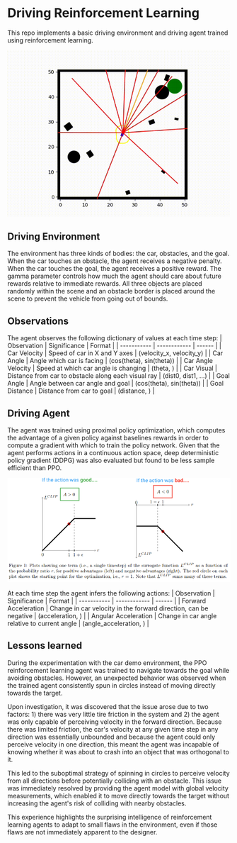 # Driving Reinforcement Learning #
This repo implements a basic driving environment and driving agent trained using reinforcement learning.
<p align="center">
<img src="assets/obstacle_avoidance.gif" alt="Obstacle Avoidance"/>
</p>


## Driving Environment ##
The environment has three kinds of bodies: the car, obstacles, and the goal. When the car touches an obstacle, the agent receives a negative penalty. When the car touches the goal, the agent receives a positive reward. The gamma parameter controls how much the agent should care about future rewards relative to immediate rewards.  All three objects are placed randomly within the scene and an obstacle border is placed around the scene to prevent the vehicle from going out of bounds.


## Observations ##
The agent observes the following dictionary of values at each time step:
| Observation | Significance | Format |
| ----------- | ------------ | ------ |
| Car Velocity | Speed of car in X and Y axes | (velocity_x, velocity_y) |
| Car Angle | Angle which car is facing | (cos(theta), sin(theta)) |
| Car Angle Velocity | Speed at which car angle is changing | (theta, ) |
| Car Visual | Distance from car to obstacle along each visual ray | (dist0, dist1, ...) |
| Goal Angle | Angle between car angle and goal | (cos(theta), sin(theta)) |
| Goal Distance | Distance from car to goal | (distance, ) |

## Driving Agent ##
The agent was trained using proximal policy optimization, which computes the advantage of a given policy against baselines rewards in order to compute a gradient with which to train the policy network. Given that the agent performs actions in a continuous action space, deep deterministic policy gradient (DDPG) was also evaluated but found to be less sample efficient than PPO. 

<p align="center">
<img src="assets/ppo.png" alt="Proximal Policy Optimization"/>
</p>

At each time step the agent infers the following actions:
| Observation | Significance | Format |
| ----------- | ------------ | ------ |
| Forward Acceleration | Change in car velocity in the forward direction, can be negative | (acceleration, ) |
| Angular Acceleration | Change in car angle relative to current angle | (angle_acceleration, ) |


## Lessons learned ##
During the experimentation with the car demo environment, the PPO reinforcement learning agent was trained to navigate towards the goal while avoiding obstacles. However, an unexpected behavior was observed when the trained agent consistently spun in circles instead of moving directly towards the target.

Upon investigation, it was discovered that the issue arose due to two factors: 1) there was very little tire friction in the system and 2) the agent was only capable of perceiving velocity in the forward direction. Because there was limited friction, the car's velocity at any given time step in any direction was essentially unbounded and because the agent could only perceive velocity in one direction, this meant the agent was incapable of knowing whether it was about to crash into an object that was orthogonal to it.

This led to the suboptimal strategy of spinning in circles to perceive velocity from all directions before potentially colliding with an obstacle. This issue was immediately resolved by providing the agent model with global velocity measurements, which enabled it to move directly towards the target without increasing the agent's risk of colliding with nearby obstacles. 

This experience highlights the surprising intelligence of reinforcement learning agents to adapt to small flaws in the environment, even if those flaws are not immediately apparent to the designer.
